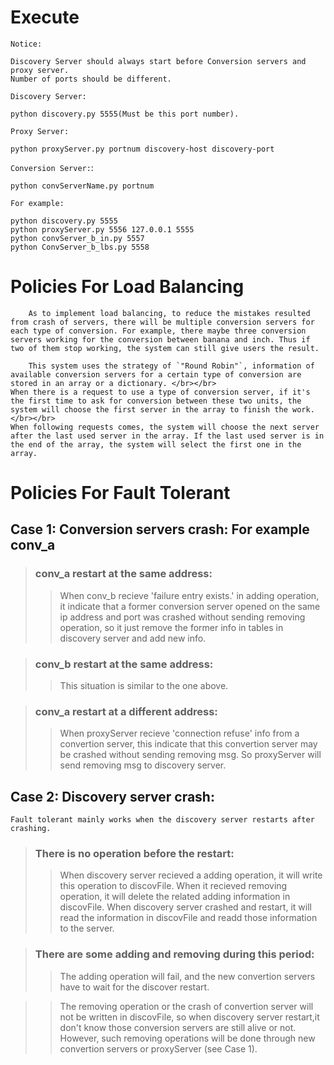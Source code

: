 # Execute
`Notice:`</br>
```
Discovery Server should always start before Conversion servers and proxy server. 
Number of ports should be different.
```

`Discovery Server:`  </br>
```
python discovery.py 5555(Must be this port number). 
```
`Proxy Server:`  </br>
```
python proxyServer.py portnum discovery-host discovery-port
```
`Conversion Server:`: </br>
```
python convServerName.py portnum
```

`For example:`</br>
```
python discovery.py 5555
python proxyServer.py 5556 127.0.0.1 5555
python convServer_b_in.py 5557
python ConvServer_b_lbs.py 5558
```

# Policies For Load Balancing
```
    As to implement load balancing, to reduce the mistakes resulted from crash of servers, there will be multiple conversion servers for each type of conversion. For example, there maybe three conversion servers working for the conversion between banana and inch. Thus if two of them stop working, the system can still give users the result. 
```
```
    This system uses the strategy of `"Round Robin"`, information of available conversion servers for a certain type of conversion are stored in an array or a dictionary. </br></br>
When there is a request to use a type of conversion server, if it's the first time to ask for conversion between these two units, the system will choose the first server in the array to finish the work. </br></br>
When following requests comes, the system will choose the next server after the last used server in the array. If the last used server is in the end of the array, the system will select the first one in the array. 
```
  
# Policies For Fault Tolerant

## Case 1: Conversion servers crash: For example conv_a

>### conv_a restart at the same address:
>>When conv_b recieve 'failure entry exists.' in adding operation, it indicate that a former conversion server opened 
on the same ip address and port was crashed without sending removing operation, so it just remove the former info in
tables in discovery server and add new info.

>### conv_b restart at the same address:
>>This situation is similar to the one above.
	
>### conv_a restart at a different address:
>>When proxyServer recieve 'connection refuse' info from a convertion server, this indicate that this convertion server
may be crashed without sending removing msg. So proxyServer will send removing msg to discovery server.


## Case 2: Discovery server crash:
```
Fault tolerant mainly works when the discovery server restarts after crashing.
```

>### There is no operation before the restart:
>>When discovery server recieved a adding operation, it will write this operation to discovFile. When it recieved removing 
operation, it will delete the related adding information in discovFile. When discovery server crashed and restart, it will
read the information in discovFile and readd those information to the server.

>### There are some adding and removing during this period:
>>The adding operation will fail, and the new convertion servers have to wait for the discover restart.

>>The removing operation or the crash of convertion server will not be written in discovFile, so when discovery server restart,it don't know those conversion servers are still alive or not. However, such removing operations will be done through new convertion servers or proxyServer (see Case 1).



